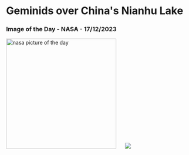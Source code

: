 # Geminids over China's Nianhu Lake
### Image of the Day - NASA - 17/12/2023
<img src="https://apod.nasa.gov/apod/image/2312/Geminids_Hongyang_1080.jpg" alt="nasa picture of the day" width="300"/>&nbsp; &nbsp; &nbsp; <img src="https://github-readme-streak-stats.herokuapp.com/?user=tempo-riz&theme=radical" >



  
